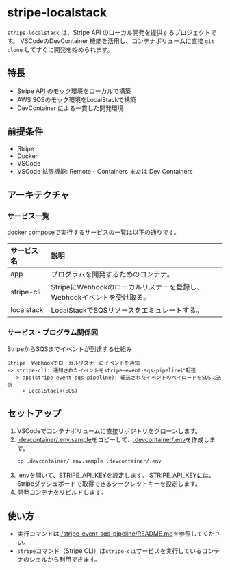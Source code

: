 # stripe-localstack

`stripe-localstack` は、Stripe API のローカル開発を提供するプロジェクトです。
VSCodeのDevContainer 機能を活用し、コンテナボリュームに直接 `git clone`
してすぐに開発を始められます。

## 特長

- Stripe API のモック環境をローカルで構築
- AWS SQSのモック環境をLocalStackで構築
- DevContainer による一貫した開発環境

## 前提条件

- Stripe
- Docker
- VSCode
- VSCode 拡張機能: Remote - Containers または Dev Containers

## アーキテクチャ

### サービス一覧

docker composeで実行するサービスの一覧は以下の通りです。

| サービス名 | 説明                                                                   |
| :--------- | :--------------------------------------------------------------------- |
| app        | プログラムを開発するためのコンテナ。                                   |
| stripe-cli | StripeにWebhookのローカルリスナーを登録し、Webhookイベントを受け取る。 |
| localstack | LocalStackでSQSリソースをエミュレートする。                            |

### サービス・プログラム関係図

StripeからSQSまでイベントが到達する仕組み

```
Stripe: Webhookでローカルリスナーにイベントを通知
-> stripe-cli: 通知されたイベントをstripe-event-sqs-pipelineに転送
  -> app(stripe-event-sqs-pipeline): 転送されたイベントのペイロードをSQSに送信
    -> LocalStaclk(SQS)
```

## セットアップ

1. VSCodeでコンテナボリュームに直接リポジトリをクローンします。
2. [.devcontainer/.env.sample]()をコピーして、[.devcontainer/.env]()を作成します。
   ```sh
   cp .devcontainer/.env.sample .devcontainer/.env
   ```
3. .envを開いて、STRIPE_API_KEYを設定します。
   STRIPE_API_KEYには、Stripeダッシュボードで取得できるシークレットキーを設定します。
4. 開発コンテナをリビルドします。

## 使い方

- 実行コマンドは[./stripe-event-sqs-pipeline/README.md]()を参照してください。
- `stripe`コマンド（Stripe CLI）は`stripe-cli`サービスを実行しているコンテナのシェルから利用できます。
    
